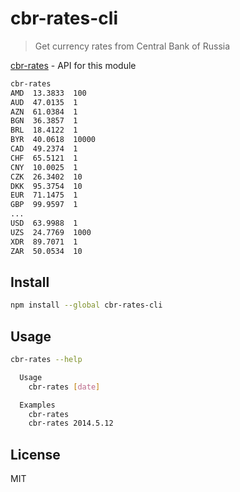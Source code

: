 # cbr-rates-cli

  > Get currency rates from Central Bank of Russia

  [cbr-rates][cbr-rates] - API for this module

```sh
cbr-rates
AMD  13.3833  100
AUD  47.0135  1
AZN  61.0384  1
BGN  36.3857  1
BRL  18.4122  1
BYR  40.0618  10000  
CAD  49.2374  1
CHF  65.5121  1
CNY  10.0025  1
CZK  26.3402  10
DKK  95.3754  10
EUR  71.1475  1
GBP  99.9597  1
...
USD  63.9988  1
UZS  24.7769  1000
XDR  89.7071  1
ZAR  50.0534  10
```

## Install

```sh
npm install --global cbr-rates-cli
```

## Usage

```sh
cbr-rates --help

  Usage
    cbr-rates [date]

  Examples
    cbr-rates
    cbr-rates 2014.5.12
```


## License

  MIT

[cbr-rates]: https://github.com/andrepolischuk/cbr-rates
